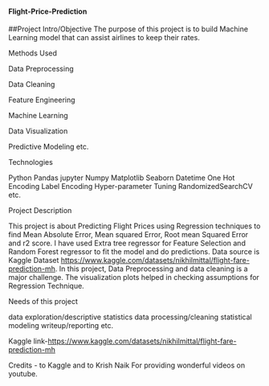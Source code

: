 #### Flight-Price-Prediction

##Project Intro/Objective
The purpose of this project is to build Machine Learning model that can assist airlines to keep their rates.

Methods Used

Data Preprocessing

Data Cleaning

Feature Engineering

Machine Learning

Data Visualization

Predictive Modeling
etc.

Technologies

Python
Pandas
jupyter
Numpy
Matplotlib
Seaborn
Datetime
One Hot Encoding
Label Encoding
Hyper-parameter Tuning
RandomizedSearchCV
etc.

Project Description

This project is about Predicting Flight Prices using Regression techniques to find Mean Absolute Error, Mean squared Error, Root mean Squared Error and r2 score. I have used Extra tree regressor for Feature Selection and Random Forest regressor to fit the model and do predictions. Data source is Kaggle Dataset https://www.kaggle.com/datasets/nikhilmittal/flight-fare-prediction-mh. 
In this project, Data Preprocessing and data cleaning is a major challenge. The visualization plots helped in checking assumptions for Regression Technique.

Needs of this project

data exploration/descriptive statistics
data processing/cleaning
statistical modeling
writeup/reporting
etc.




         
 Kaggle link-https://www.kaggle.com/datasets/nikhilmittal/flight-fare-prediction-mh           
                
 Credits -
          to Kaggle and to Krish Naik For providing wonderful videos on youtube.
